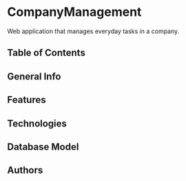 # CompanyManagement
Web application that manages everyday tasks in a company.

## Table of Contents

## General Info

## Features

## Technologies

## Database Model

## Authors
